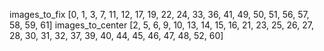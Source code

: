 images_to_fix [0, 1, 3, 7, 11, 12, 17, 19, 22, 24, 33, 36, 41, 49, 50, 51, 56, 57, 58, 59, 61]
images_to_center [2, 5, 6, 9, 10, 13, 14, 15, 16, 21, 23, 25, 26, 27, 28, 30, 31, 32, 37, 39, 40, 44, 45, 46, 47, 48, 52, 60]